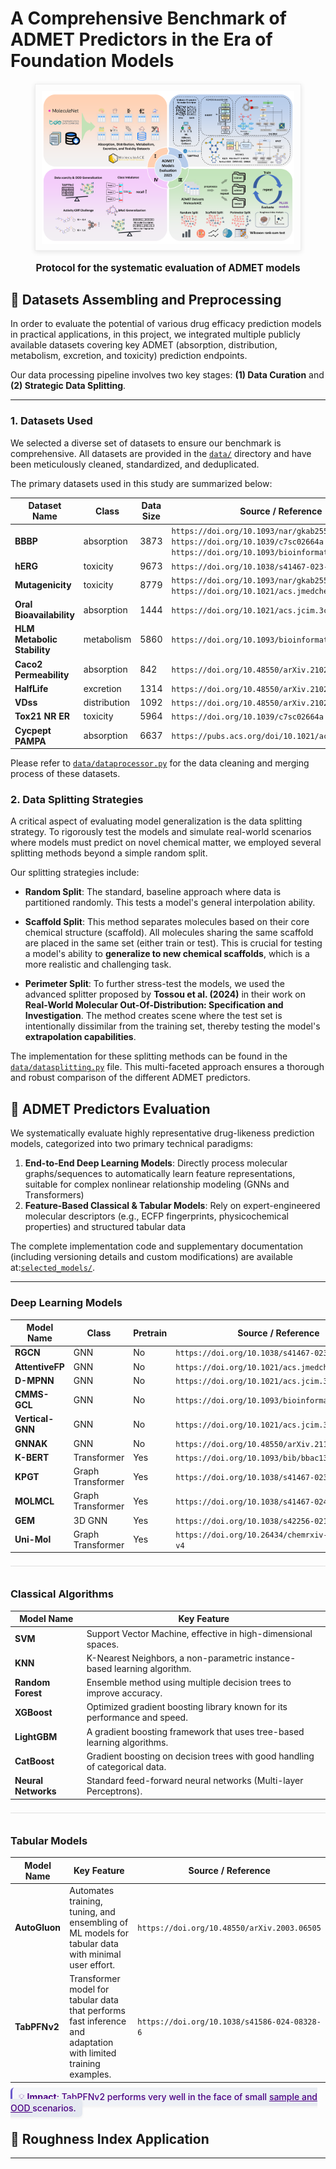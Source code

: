 # **A Comprehensive Benchmark of ADMET Predictors in the Era of Foundation Models**

<figure style="text-align: center; margin: 20px 0;">
    <img src="./figure/Protocol.png" 
         alt="Protocol for the systematic evaluation of ADMET models" 
         style="max-width: 80%; border: 1px solid #eee; padding: 10px; box-shadow: 0 2px 8px rgba(0,0,0,0.1);">
    <figcaption style="font-weight: bold; text-align: center; margin-top: 15px; font-size: 1.1em;">
        <strong>Protocol for the systematic evaluation of ADMET models</strong>
    </figcaption>
</figure>

## 🧪 **Datasets Assembling and Preprocessing**

In order to evaluate the potential of various drug efficacy prediction models in practical applications, in this project, we integrated multiple publicly available datasets covering key ADMET (absorption, distribution, metabolism, excretion, and toxicity) prediction endpoints.

Our data processing pipeline involves two key stages: **(1) Data Curation** and **(2) Strategic Data Splitting**.

---

### 1. Datasets Used

We selected a diverse set of datasets to ensure our benchmark is comprehensive. All datasets are provided in the [`data/`](./data/) directory and have been meticulously cleaned, standardized, and deduplicated.

The primary datasets used in this study are summarized below:

| Dataset Name              | Class   | Data Size         | Source / Reference                               |
| ------------------------------ | ---------- | ----------- | ------------------------------------------------ |
| **BBBP** | absorption     | 3873  | `https://doi.org/10.1093/nar/gkab255` `https://doi.org/10.1039/c7sc02664a` `https://doi.org/10.1093/bioinformatics/btaa918`|
| **hERG** | toxicity   | 9673  | `https://doi.org/10.1038/s41467-023-38192-3`     |
| **Mutagenicity** | toxicity                    | 8779    | `https://doi.org/10.1093/nar/gkab255`  `https://doi.org/10.1021/acs.jmedchem.1c00421`                           |
| **Oral Bioavailability** | absorption                    | 1444    | `https://doi.org/10.1021/acs.jcim.3c00554`                             |
| **HLM Metabolic Stability** | metabolism                    | 5860    | `https://doi.org/10.1093/bioinformatics/btad503`                             |
| **Caco2 Permeability** | absorption                    | 842    | `https://doi.org/10.48550/arXiv.2102.09548`                             |
| **HalfLife** | excretion                    | 1314    | `https://doi.org/10.48550/arXiv.2102.09548`                             |
| **VDss** | distribution                    | 1092    | `https://doi.org/10.48550/arXiv.2102.09548`                             |
| **Tox21 NR ER** | toxicity                    | 5964    | `https://doi.org/10.1039/c7sc02664a`                             |
| **Cycpept PAMPA** | absorption                    | 6637    | `https://pubs.acs.org/doi/10.1021/acs.jcim.2c01573`                             |

Please refer to [`data/dataprocessor.py`](data/dataprocessor.py) for the data cleaning and merging process of these datasets.

### 2. Data Splitting Strategies

A critical aspect of evaluating model generalization is the data splitting strategy. To rigorously test the models and simulate real-world scenarios where models must predict on novel chemical matter, we employed several splitting methods beyond a simple random split.

Our splitting strategies include:

* **Random Split**: The standard, baseline approach where data is partitioned randomly. This tests a model's general interpolation ability.

* **Scaffold Split**: This method separates molecules based on their core chemical structure (scaffold). All molecules sharing the same scaffold are placed in the same set (either train or test). This is crucial for testing a model's ability to **generalize to new chemical scaffolds**, which is a more realistic and challenging task.

* **Perimeter Split**: To further stress-test the models, we used the advanced splitter proposed by **Tossou et al. (2024)** in their work on **Real-World Molecular Out-Of-Distribution: Specification and Investigation**. The method creates scene where the test set is intentionally dissimilar from the training set, thereby testing the model's **extrapolation capabilities**.

The implementation for these splitting methods can be found in the [`data/datasplitting.py`](data/datasplitting.py) file. This multi-faceted approach ensures a thorough and robust comparison of the different ADMET predictors.


## 🎯 **ADMET Predictors Evaluation**
We systematically evaluate highly representative drug-likeness prediction models, categorized into two primary technical paradigms:
1. **End-to-End Deep Learning Models**: Directly process molecular graphs/sequences to automatically learn feature representations, suitable for complex nonlinear relationship modeling (GNNs and Transformers)
2. **Feature-Based Classical & Tabular Models**: Rely on expert-engineered molecular descriptors (e.g., ECFP fingerprints, physicochemical properties) and structured tabular data

The complete implementation code and supplementary documentation (including versioning details and custom modifications) are available at:[`selected_models/`](selected_models/).

---

<style>
.table-section {margin-top: 1.5em; margin-bottom: 1em; border-top: 1px solid #e0e0e0; padding-top: 0.8em;}
</style>

### **Deep Learning Models**
| Model Name              | Class   | Pretrain         | Source / Reference                               |
| ------------------------------ | ---------- | ----------- | ------------------------------------------------ |
| **RGCN** | GNN     | No  | `https://doi.org/10.1038/s41467-023-38192-3`|
| **AttentiveFP** | GNN   | No  | `https://doi.org/10.1021/acs.jmedchem.9b00959`     |
| **D-MPNN** | GNN  | No    | `https://doi.org/10.1021/acs.jcim.3c01250`                           |
| **CMMS-GCL** | GNN   | No    | `https://doi.org/10.1093/bioinformatics/btad503`                             |
| **Vertical-GNN** | GNN    | No    | `https://doi.org/10.1021/acs.jcim.3c00554`                             |
| **GNNAK** | GNN                   | No    | `https://doi.org/10.48550/arXiv.2110.03753`                             |
| **K-BERT** | Transformer                    | Yes    | `https://doi.org/10.1093/bib/bbac131`                             |
| **KPGT** | Graph Transformer                    | Yes    | `https://doi.org/10.1038/s41467-023-43214-1`                             |
| **MOLMCL** | Graph Transformer                  | Yes    | `https://doi.org/10.1038/s41467-024-55082-4`                             |
| **GEM** | 3D GNN                    | Yes    | `https://doi.org/10.1038/s42256-021-00438-4`                             |
| **Uni-Mol** | Graph Transformer                   | Yes    | `https://doi.org/10.26434/chemrxiv-2022-jjm0j-v4`                             |

<div class="table-section"></div>

### **Classical Algorithms**
| Model Name | Key Feature |
| --- | --- |
| **SVM** | Support Vector Machine, effective in high-dimensional spaces. |
| **KNN** | K-Nearest Neighbors, a non-parametric instance-based learning algorithm. |
| **Random Forest** | Ensemble method using multiple decision trees to improve accuracy. |
| **XGBoost** | Optimized gradient boosting library known for its performance and speed. |
| **LightGBM** | A gradient boosting framework that uses tree-based learning algorithms. |
| **CatBoost** | Gradient boosting on decision trees with good handling of categorical data. |
| **Neural Networks**| Standard feed-forward neural networks (Multi-layer Perceptrons). |

<div class="table-section"></div>

### **Tabular Models**
| Model Name | Key Feature | Source / Reference |
| --- | --- | --- |
| **AutoGluon** | ​​Automates training, tuning, and ensembling of ML models for tabular data with minimal user effort​. |`https://doi.org/10.48550/arXiv.2003.06505`|
| **TabPFNv2** | Transformer model for tabular data that performs fast inference and adaptation with limited training examples​. |`https://doi.org/10.1038/s41586-024-08328-6`|

<span style="
    background: linear-gradient(135deg, #f5f7fa 0%, #e4e8f0 100%);
    padding: 6px 10px;
    border-radius: 6px;
    border-left: 3px solid #6a5acd;
    color: #4b0082;
    font-weight: 500;
    box-shadow: 0 2px 4px rgba(0,0,0,0.05);
">💡 <strong>Impact</strong>: TabPFNv2 performs very well in the face of small <u> sample and OOD </u> scenarios.</span>


## 📏 **Roughness Index Application**
---
